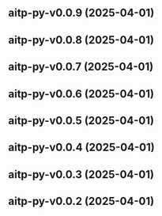 ## aitp-py-v0.0.9 (2025-04-01)

## aitp-py-v0.0.8 (2025-04-01)

## aitp-py-v0.0.7 (2025-04-01)

## aitp-py-v0.0.6 (2025-04-01)

## aitp-py-v0.0.5 (2025-04-01)

## aitp-py-v0.0.4 (2025-04-01)

## aitp-py-v0.0.3 (2025-04-01)

## aitp-py-v0.0.2 (2025-04-01)
